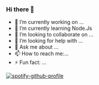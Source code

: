 ### Hi there 👋

- 🔭 I’m currently working on ...
- 🌱 I’m currently learning Node.Js
- 👯 I’m looking to collaborate on ...
- 🤔 I’m looking for help with ...
- 💬 Ask me about ...
- 📫 How to reach me:...
- ⚡ Fun fact: ...


[![spotify-github-profile](https://spotify-github-profile.vercel.app/api/view?uid=31yjkb6yid7i3vo2wzgb5lh33pbq&cover_image=true&theme=novatorem)]()
